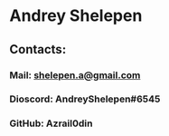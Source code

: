 # Andrey Shelepen
## Contacts: 
### Mail: shelepen.a@gmail.com 
### Dioscord: AndreyShelepen#6545
### GitHub: Azrail0din
